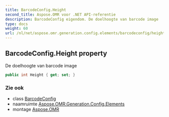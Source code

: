 ```yaml
---
title: BarcodeConfig.Height
second_title: Aspose.OMR voor .NET API-referentie
description: BarcodeConfig eigendom. De doelhoogte van barcode image
type: docs
weight: 60
url: /nl/net/aspose.omr.generation.config.elements/barcodeconfig/height/
---
```

## BarcodeConfig.Height property

De doelhoogte van barcode image

```csharp
public int Height { get; set; }
```

### Zie ook

* class [BarcodeConfig](../)
* naamruimte [Aspose.OMR.Generation.Config.Elements](../../barcodeconfig/)
* montage [Aspose.OMR](../../../)


